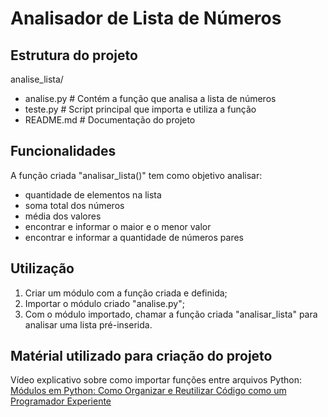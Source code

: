 # Analisador de Lista de Números

## Estrutura do projeto

analise_lista/
- analise.py      # Contém a função que analisa a lista de números
- teste.py        # Script principal que importa e utiliza a função
- README.md       # Documentação do projeto

## Funcionalidades

A função criada "analisar_lista()" tem como objetivo analisar:
- quantidade de elementos na lista
- soma total dos números
- média dos valores
- encontrar e informar o maior e o menor valor
- encontrar e informar a quantidade de números pares

## Utilização

1. Criar um módulo com a função criada e definida;
2. Importar o módulo criado "analise.py";
3. Com o módulo importado, chamar a função criada "analisar_lista" para analisar uma lista pré-inserida.

## Matérial utilizado para criação do projeto

Vídeo explicativo sobre como importar funções entre arquivos Python:
[Módulos em Python: Como Organizar e Reutilizar Código como um Programador Experiente](https://www.youtube.com/watch?v=eXytYiz-xhM&t=33s&ab_channel=ProgramaçãoDinâmica)
